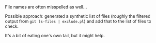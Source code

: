 File names are often misspelled as well...

Possible approach:
generated a synthetic list of files (roughly the filtered output from `git ls-files | exclude.pl`) and add that to the list of files to check.

It's a bit of eating one's own tail, but it might help.